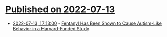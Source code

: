# [Published on 2022-07-13](index.md)

* [2022-07-13, 17:13:00](https://soylentnews.org/article.pl?sid=22/07/12/1813246&from=rss) - [Fentanyl Has Been Shown to Cause Autism-Like Behavior in a Harvard-Funded Study](https://soylentnews.org/article.pl?sid=22/07/12/1813246&from=rss)
